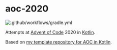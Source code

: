 # aoc-2020

![.github/workflows/gradle.yml](https://github.com/hughjdavey/aoc-2020/workflows/Gradle%20Build/badge.svg)

Attempts at [Advent of Code](https://adventofcode.com/2019) 2020 in [Kotlin](https://kotlinlang.org/).

Based on [my template repository for AOC in Kotlin](https://github.com/hughjdavey/aoc-kotlin-starter).

